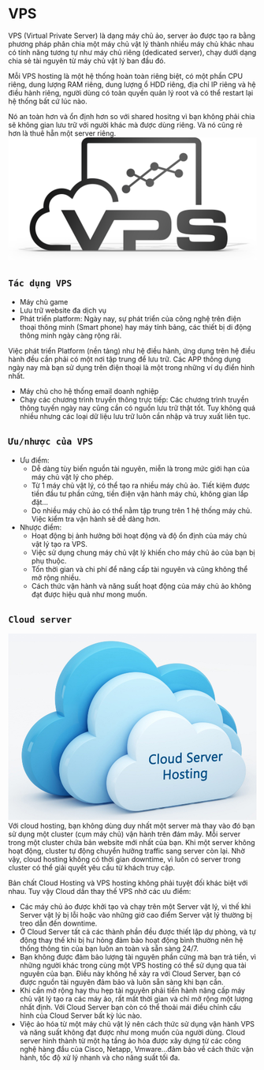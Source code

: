 # VPS
VPS (Virtual Private Server) là dạng máy chủ ảo, server ảo được tạo ra bằng phương pháp phân chia một máy chủ vật lý thành nhiều máy chủ khác nhau có tính năng tương tự như máy chủ riêng (dedicated server), chạy dưới dạng chia sẻ tài nguyên từ máy chủ vật lý ban đầu đó. 

Mỗi VPS hosting là một hệ thống hoàn toàn riêng biệt, có một phần CPU riêng, dung lượng RAM riêng, dung lượng ổ HDD riêng, địa chỉ IP riêng và hệ điều hành riêng, người dùng có toàn quyền quản lý root và có thể restart lại hệ thống bất cứ lúc nào.

Nó an toàn hơn và ổn định hơn so với shared hositng vì bạn không phải chia sẽ không gian lưu trữ với người khác mà được dùng riêng. Và nó cũng rẻ hơn là thuê hẵn một server riêng.
![vps1](../img/vps1.png)
## `Tác dụng VPS`
- Máy chủ game
- Lưu trữ website đa dịch vụ
- Phát triển platform: Ngày nay, sự phát triển của công nghệ trên điện thoại thông minh (Smart phone) hay máy tính bảng, các thiết bị di động thông minh ngày càng rộng rãi. 

Việc phát triển Platform (nền tảng) như hệ điều hành, ứng dụng trên hệ điều hành đều cần phải có một nơi tập trung để lưu trữ. Các APP thông dụng ngày nay mà bạn sử dụng trên điện thoại là một trong những ví dụ điển hình nhất.
- Máy chủ cho hệ thống email doanh nghiệp
- Chạy các chương trình truyền thông trực tiếp: Các chương trình truyền thông tuyến ngày nay cũng cần có nguồn lưu trữ thật tốt. Tuy không quá nhiều nhưng các loại dữ liệu lưu trữ luôn cần nhập và truy xuất liên tục.
## `Ưu/nhược của VPS`
- Ưu điểm:
     + Dễ dàng tùy biến nguồn tài nguyên, miễn là trong mức giới hạn của máy chủ vật lý cho phép.
     + Từ 1 máy chủ vật lý, có thể tạo ra nhiều máy chủ ảo. Tiết kiệm được tiền đầu tư phần cứng, tiền điện vận hành máy chủ, không gian lắp đặt…
     + Do nhiều máy chủ ảo có thể nằm tập trung trên 1 hệ thống máy chủ. Việc kiểm tra vận hành sẽ dễ dàng hơn.
- Nhược điểm:
     + Hoạt động bị ảnh hưởng bởi hoạt động và độ ổn định của máy chủ vật lý tạo ra VPS.
     + Việc sử dụng chung máy chủ vật lý khiến cho máy chủ ảo của bạn bị phụ thuộc.
     + Tốn thời gian và chi phí để nâng cấp tài nguyên và cũng không thể mở rộng nhiều.
     + Cách thức vận hành và năng suất hoạt động của máy chủ ảo không đạt được hiệu quả như mong muốn.
## `Cloud server`
![vps2](../img/vps2.jpg)
Với cloud hosting, bạn không dùng duy nhất một server mà thay vào đó bạn sử dụng một cluster (cụm máy chủ) vận hành trên đám mây. Mỗi server trong một cluster chứa bản website mới nhất của bạn. Khi một server không hoạt động, cluster tự động chuyển hưởng traffic sang server còn lại. Nhờ vậy, cloud hosting không có thời gian downtime, vì luôn có server trong cluster có thể giải quyết yêu cầu từ khách truy cập.

Bản chất Cloud Hosting và VPS hosting không phải tuyệt đối khác biệt với nhau. Tuy vậy Cloud dần thay thế VPS nhờ các ưu điểm:
+ Các máy chủ ảo được khởi tạo và chạy trên một Server vật lý, vì thế khi Server vật lý bị lỗi hoặc vào những giờ cao điểm Server vật lý thường bị treo dẫn đến downtime. 
+ Ở Cloud Server tất cả các thành phần đều được thiết lập dự phòng, và tự động thay thế khi bị hư hỏng đảm bảo hoạt động bình thường nên hệ thống thông tin của bạn luôn an toàn và sẵn sàng 24/7.
+ Bạn không được đảm bảo lượng tài nguyên phần cứng mà bạn trả tiền, vì những người khác trong cùng một VPS hosting có thể sử dụng qua tài nguyên của bạn. Điều này không hề xảy ra với Cloud Server, bạn có được nguồn tài nguyên đảm bảo và luôn sẵn sàng khi bạn cần.
+ Khi cần mở rộng hay thu hẹp tài nguyên phải tiến hành nâng cấp máy chủ vật lý tạo ra các máy ảo, rất mất thời gian và chỉ mở rộng một lượng nhất định. Với Cloud Server bạn còn có thể thoải mái điều chỉnh cấu hình của Cloud Server bất kỳ lúc nào.
+ Việc ảo hóa từ một máy chủ vật lý nên cách thức sử dụng vận hành VPS và năng suất không đạt được như mong muốn của người dùng. Cloud server hình thành từ một hạ tầng ảo hóa được xây dựng từ các công nghệ hàng đầu của Cisco, Netapp, Vmware…đảm bảo về cách thức vận hành, tốc độ xử lý nhanh và cho năng suất tối đa.